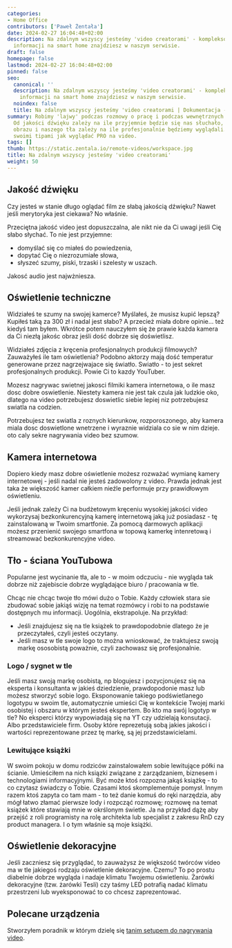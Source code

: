 ```yaml
---
categories:
- Home Office
contributors: ['Paweł Żentała']
date: 2024-02-27 16:04:48+02:00
description: Na zdalnym wszyscy jesteśmy 'video creatorami' - kompleksowy opis Więcej
  informacji na smart home znajdziesz w naszym serwisie.
draft: false
homepage: false
lastmod: 2024-02-27 16:04:48+02:00
pinned: false
seo:
  canonical: ''
  description: Na zdalnym wszyscy jesteśmy 'video creatorami' - kompleksowy opis Więcej
    informacji na smart home znajdziesz w naszym serwisie.
  noindex: false
  title: Na zdalnym wszyscy jesteśmy 'video creatorami | Dokumentacja - ihome.zentala.io
summary: Robimy 'lajwy' podczas rozmowy o pracę i podczas wewnętrznych prezentacji.
  Od jakości dźwięku zależy na ile przyjemnie będzie się nas słuchało, zaś od jakości
  obrazu i naszego tła zależy na ile profesjonalnie będziemy wyglądali. Dzielę się
  swoimi tipami jak wyglądać PRO na video.
tags: []
thumb: https://static.zentala.io/remote-videos/workspace.jpg
title: Na zdalnym wszyscy jesteśmy 'video creatorami'
weight: 50
---
```




## Jakość dźwięku
Czy jesteś w stanie długo oglądać film ze słabą jakością dźwięku? Nawet jeśli merytoryka jest ciekawa? No właśnie.

Przeciętna jakość video jest dopuszczalna, ale nikt nie da Ci uwagi jeśli Cię słabo słychać. To nie jest przyjemne:
* domyślać się co miałeś do powiedzenia,
* dopytać Cię o niezrozumiałe słowa,
* słyszeć szumy, piski, trzaski i szelesty w uszach.

Jakosć audio jest najwżniesza.

## Oświetlenie techniczne
Widziałeś te szumy na swojej kamerce? Myślałeś, że musisz kupić lepszą? Kupiłeś taką za 300 zł i nadal jest słabo? A przecież miała dobre opinie... też kiedyś tam byłem. Wkrótce potem nauczyłem się że prawie każda kamera da Ci niezłą jakośc obraz jeśli dość dobrze się doświetlisz.

Widziałeś zdjęcia z kręcenia profesjonalnych produkcji filmowych? Zauważyłeś ile tam oświetlenia? Podobno aktorzy mają dość temperatur generowane przez nagrzejwajace się światło. Swiatło - to jest sekret profesjonalnych produkcji. Powie Ci to kazdy YouTuber.

Mozesz nagrywac swietnej jakosci filmiki kamera internetowa, o ile masz dosc dobre oswietlenie. Niestety kamera nie jest tak czula jak ludzkie oko, dlatego na video potrzebujesz doswietlic siebie lepiej niz potrzebujesz swiatla na codzien.

Potrzebujesz tez swiatla z roznych kierunkow, rozporoszonego, aby kamera miala dosc doswietlone wnetrzene i wyraznie widziala co sie w nim dzieje. oto caly sekre nagrywania video bez szumow.

## Kamera internetowa

Dopiero kiedy masz dobre oświetlenie możesz rozważać wymianę kamery internetowej - jeśli nadal nie jesteś zadowolony z video. Prawda jednak jest taka że większość kamer całkiem nieźle performuje przy prawidłowym oświetleniu.

Jeśli jednak zależy Ci na budżetowym kręceniu wysokiej jakości video wykorzysaj bezkonkurencyjną kamerę internetową jaką już posiadasz - tę zainstalowaną w Twoim smartfonie. Za pomocą darmowych aplikacji możesz przenienić swojego smartfona w topową kamerkę intenretową i streamować bezkonkurencyjne video.

## Tło - ściana YouTubowa

Popularne jest wycinanie tła, ale to - w moim odczuciu - nie wygląda tak dobrze niż zajebiscie dobrze wyglądające biuro / pracowania w tle.

Chcąc nie chcąc twoje tło mówi dużo o Tobie. Każdy człowiek stara sie zbudować sobie jakiąś wizję na temat rozmówcy i robi to na podstawie dostępnych mu informacji. Uogólnia, ekstrapoluje. Na przykład:

  * Jeśli znajdujesz się na tle książek to prawdopodobnie dlatego że je przeczytałeś, czyli jesteś oczytany.
  * Jeśli masz w tle swoje logo to można wnioskować, że traktujesz swoją markę ososobistą poważnie, czyli zachowasz się profesjonalnie.

### Logo / sygnet w tle

Jeśli masz swoją markę osobistą, np blogujesz i pozycjonujesz się na eksperta i konsultanta w jakieś dziedzienie, prawdopodonie masz lub możesz stworzyć sobie logo. Eksponowanie takiego podświetlanego logotypu w swoim tle, automatycznie umieści Cię w kontekście Twojej marki osobistej i obszaru w którym jesteś ekspertem. Bo kto ma swój logotyp w tle? No eksperci którzy wypowiadają się na YT czy udzielają konsutacji. Albo przedstawiciele firm. Osoby które reprezetują sobą jakies jakości i wartości reprezentowane przez tę markę, są jej przedstawicielami.

### Lewitujące książki

W swoim pokoju w domu rodziców zainstalowałem sobie lewitujące półki na ścianie. Umieściłem na nich ksiązki związane z zarządzaniem, biznesem i technologiami informacyjnymi. Być może ktoś rozpozna jakąś książkę - to co czytasz świadczy o Tobie. Czasami ktoś skomplementuje pomysł. Innym razem ktoś zapyta co tam mam - to też danie komuś do ręki narzędzia, aby mógł łatwo złamać pierwsze lody i rozpcząć rozmowę; rozmowę na temat książek które stawiają mnie w okrślonym świetle. Ja na przykład dążę aby przejść z roli programisty na rolę architekta lub specjalist z zakresu RnD czy product managera. I o tym właśnie są moje książki.

## Oświetlenie dekoracyjne

Jeśli zaczniesz się przyglądać, to zauważysz że większość twórców video ma w tle jakiegoś rodzaju oświetlenie dekoracyjne. Czemu? To po prostu diabelnie dobrze wygląda i nadaje klimatu Twojemu oświetleniu. Żarówki dekoracyjne (tzw. żarówki Tesli) czy taśmy LED potrafią nadać klimatu przestrzeni lub wyeksponować to co chcesz zaprezentować.

## Polecane urządzenia

Stworzyłem poradnik w którym dzielę się [tanim setupem do nagrywania video]().
